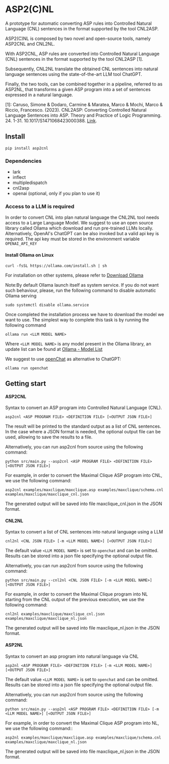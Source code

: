 # ASP2(C)NL 

A prototype for automatic converting ASP rules into Controlled Natural Language (CNL) 
sentences in the format supported by the tool CNL2ASP.

ASP2(C)NL is composed by two novel and open-source tools, namely ASP2CNL and CNL2NL.

With ASP2CNL, ASP rules are converted into Controlled Natural Language (CNL) sentences in
the format supported by the tool CNL2ASP [1].

Subsequently, CNL2NL translate the obtained CNL sentences into natural language sentences 
using the state-of-the-art LLM tool ChatGPT. 

Finally, the two tools, can be combined together in a pipeline, referred to as ASP2NL, 
that transforms a given ASP program into a set of sentences expressed in a natural language.

[1]: Caruso, Simone & Dodaro, Carmine & Maratea, Marco & Mochi, Marco & 
 		Riccio, Francesco. (2023). CNL2ASP: Converting Controlled Natural Language Sentences into ASP. 
 		Theory and Practice of Logic Programming. 24. 1-31. 10.1017/S1471068423000388. [Link](https://www.cambridge.org/core/journals/theory-and-practice-of-logic-programming/article/cnl2asp-converting-controlled-natural-language-sentences-into-asp/AF5901FADC579E49C583CFD5A10C0192).


## Install
`pip install asp2cnl`

### Dependencies
- lark
- inflect
- multipledispatch
- cnl2asp
- openai (optional, only if you plan to use it)

### Access to a LLM  is required

In order to convert CNL into plan natural language the CNL2NL tool needs access to a Large Language Model. 
We suggest to use an open source library called Ollama which download and run pre-trained LLMs locally. 
Alternatively, OpenAI's ChatGPT can be also invoked but a valid api key is required. The api key must be stored in the environment variable `OPENAI_API_KEY`

#### Install Ollama on Linux

```
curl -fsSL https://ollama.com/install.sh | sh
```

For installation on other systems, please refer to [Download Ollama](https://ollama.com/download)

Note:By default Ollama launch itself as system service. If you do not want such behaviour, please, run the following command to disable automatic Ollama serving 
```
sudo systemctl disable ollama.service
```

Once completed the installation process we have to download the model we want to use.
The simplest way to complete this task is by running the following command  

```
ollama run <LLM MODEL NAME>
```
Where `<LLM MODEL NAME>` is any model present in the Ollama library, an update list can be found at [Ollama - Model List](https://ollama.com/library) 

We suggest to use [openChat](https://ollama.com/library/openchat) as alternative to ChatGPT:

```
ollama run openchat
```


## Getting start

#### ASP2CNL

Syntax to convert an ASP program into Controlled Natural Language (CNL).

``` 
asp2cnl <ASP PROGRAM FILE> <DEFINITION FILE> [<OUTPUT JSON FILE>]
```

The result will be printed to the standard output as a list of CNL sentences. In the case where 
a JSON format is needed, the optional output file can be used, allowing to save the results to a file. 

Alternatively, you can run asp2cnl from source using the following command:
```
python src/main.py --asp2cnl <ASP PROGRAM FILE> <DEFINITION FILE> [<OUTPUT JSON FILE>]
```

For example, in order to convert the Maximal Clique ASP program into CNL, we use the following command:
```
asp2cnl examples/maxclique/maxclique.asp examples/maxclique/schema.cnl examples/maxclique/maxclique_cnl.json
```
The generated output will be saved into file maxclique_cnl.json in the JSON format.

#### CNL2NL

Syntax to convert a list of CNL sentences into natural language using a LLM

```
cnl2nl <CNL JSON FILE> [-m <LLM MODEL NAME>] [<OUTPUT JSON FILE>]
```

The default value `<LLM MODEL NAME>` is set to  `openchat` and can be omitted. 
Results can be stored into a json file specifying the optional output file.

Alternatively, you can run asp2cnl from source using the following command:
```
python src/main.py --cnl2nl <CNL JSON FILE> [-m <LLM MODEL NAME>] [<OUTPUT JSON FILE>]
```

For example, in order to convert the Maximal Clique program into NL starting from the CNL output of the previous execution, 
we use the following command:
```
cnl2nl examples/maxclique/maxclique_cnl.json examples/maxclique/maxclique_nl.json
```
The generated output will be saved into file maxclique_nl.json in the JSON format.

#### ASP2NL

Syntax to convert an asp program into natural language via CNL

```
asp2nl <ASP PROGRAM FILE> <DEFINITION FILE> [-m <LLM MODEL NAME>] [<OUTPUT JSON FILE>]
```

The default value `<LLM MODEL NAME>` is set to  `openchat` and can be omitted. 
Results can be stored into a json file specifying the optional output file.

Alternatively, you can run asp2cnl from source using the following command:
```
python src/main.py --asp2nl <ASP PROGRAM FILE> <DEFINITION FILE> [-m <LLM MODEL NAME>] [<OUTPUT JSON FILE>]
```

For example, in order to convert the Maximal Clique ASP program into NL, we use the following command::
```
asp2nl examples/maxclique/maxclique.asp examples/maxclique/schema.cnl examples/maxclique/maxclique_nl.json
```
The generated output will be saved into file maxclique_nl.json in the JSON format.